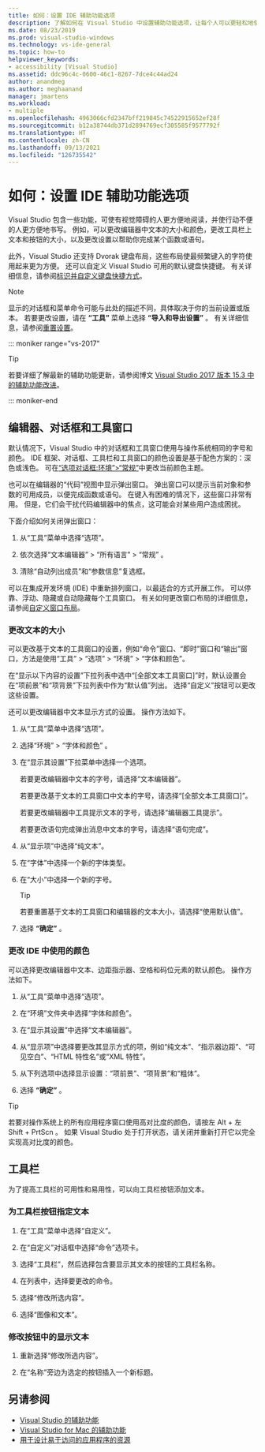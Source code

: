 ```yaml
---
title: 如何：设置 IDE 辅助功能选项
description: 了解如何在 Visual Studio 中设置辅助功能选项，让每个人可以更轻松地使用其集成开发环境 (IDE) ，包括那些视力较差和写作能力有限的人。
ms.date: 08/23/2019
ms.prod: visual-studio-windows
ms.technology: vs-ide-general
ms.topic: how-to
helpviewer_keywords:
- accessibility [Visual Studio]
ms.assetid: ddc96c4c-0600-46c1-8267-7dce4c44ad24
author: anandmeg
ms.author: meghaanand
manager: jmartens
ms.workload:
- multiple
ms.openlocfilehash: 4963066cfd2347bff219845c74522915652ef28f
ms.sourcegitcommit: b12a38744db371d2894769ecf305585f9577792f
ms.translationtype: HT
ms.contentlocale: zh-CN
ms.lasthandoff: 09/13/2021
ms.locfileid: "126735542"
---
```

# <a name="how-to-set-ide-accessibility-options"></a>如何：设置 IDE 辅助功能选项

Visual Studio 包含一些功能，可使有视觉障碍的人更方便地阅读，并使行动不便的人更方便地书写。 例如，可以更改编辑器中文本的大小和颜色，更改工具栏上文本和按钮的大小，以及更改设置以帮助你完成某个函数或语句。

此外，Visual Studio 还支持 Dvorak 键盘布局，这些布局使最频繁键入的字符使用起来更为方便。 还可以自定义 Visual Studio 可用的默认键盘快捷键。 有关详细信息，请参阅[标识并自定义键盘快捷方式](../../ide/identifying-and-customizing-keyboard-shortcuts-in-visual-studio.md)。

> [!NOTE]
> 显示的对话框和菜单命令可能与此处的描述不同，具体取决于你的当前设置或版本。 若要更改设置，请在 **“工具”** 菜单上选择 **“导入和导出设置”** 。 有关详细信息，请参阅[重置设置](../environment-settings.md#reset-settings)。

::: moniker range="vs-2017"

> [!TIP]
> 若要详细了解最新的辅助功能更新，请参阅博文 [Visual Studio 2017 版本 15.3 中的辅助功能改进](https://devblogs.microsoft.com/visualstudio/accessibility-improvements-in-visual-studio-2017-version-15-3/)。

::: moniker-end

## <a name="editors-dialogs-and-tool-windows"></a>编辑器、对话框和工具窗口

默认情况下，Visual Studio 中的对话框和工具窗口使用与操作系统相同的字号和颜色。 IDE 框架、对话框、工具栏和工具窗口的颜色设置是基于配色方案的：深色或浅色。 可在[“选项对话框:环境”>“常规”](../../ide/reference/general-environment-options-dialog-box.md)中更改当前颜色主题。

也可以在编辑器的“代码”视图中显示弹出窗口。 弹出窗口可以提示当前对象和参数的可用成员，以便完成函数或语句。 在键入有困难的情况下，这些窗口非常有用。 但是，它们会干扰代码编辑器中的焦点，这可能会对某些用户造成困扰。

下面介绍如何关闭弹出窗口：

1. 从“工具”菜单中选择“选项”。

1. 依次选择“文本编辑器” > “所有语言” > “常规”  。

1. 清除“自动列出成员”和“参数信息”复选框。

可以在集成开发环境 (IDE) 中重新排列窗口，以最适合的方式开展工作。 可以停靠、浮动、隐藏或自动隐藏每个工具窗口。 有关如何更改窗口布局的详细信息，请参阅[自定义窗口布局](../../ide/customizing-window-layouts-in-visual-studio.md)。

### <a name="change-the-size-of-text"></a>更改文本的大小

可以更改基于文本的工具窗口的设置，例如“命令”窗口、“即时”窗口和“输出”窗口，方法是使用“工具” > “选项” > “环境” > “字体和颜色”。

在“显示以下内容的设置”下拉列表中选中“[全部文本工具窗口]”时，默认设置会在“项前景”和“项背景”下拉列表中作为“默认值”列出。 选择“自定义”按钮可以更改这些设置。

还可以更改编辑器中文本显示方式的设置。 操作方法如下。

1. 从“工具”菜单中选择“选项”。

1. 选择“环境” > “字体和颜色” 。

1. 在“显示其设置”下拉菜单中选择一个选项。

    若要更改编辑器中文本的字号，请选择“文本编辑器”。

    若要更改基于文本的工具窗口中文本的字号，请选择“[全部文本工具窗口]”。

    若要更改编辑器中工具提示文本的字号，请选择“编辑器工具提示”。

    若要更改语句完成弹出消息中文本的字号，请选择“语句完成”。

1. 从“显示项”中选择“纯文本”。

1. 在“字体”中选择一个新的字体类型。

1. 在“大小”中选择一个新的字号。

    > [!TIP]
    > 若要重置基于文本的工具窗口和编辑器的文本大小，请选择“使用默认值”。

7. 选择 **“确定”** 。

### <a name="change-the-colors-that-are-used-in-the-ide"></a>更改 IDE 中使用的颜色

可以选择更改编辑器中文本、边距指示器、空格和码位元素的默认颜色。 操作方法如下。

1. 从“工具”菜单中选择“选项”。

1. 在“环境”文件夹中选择“字体和颜色”。

1. 在“显示其设置”中选择“文本编辑器”。

1. 从“显示项”中选择要更改其显示方式的项，例如“纯文本”、“指示器边距”、“可见空白”、“HTML 特性名”或“XML 特性”。

1. 从下列选项中选择显示设置：“项前景”、“项背景”和“粗体”。

1. 选择 **“确定”** 。

> [!TIP]
> 若要对操作系统上的所有应用程序窗口使用高对比度的颜色，请按左 Alt + 左 Shift + PrtScn  。 如果 Visual Studio 处于打开状态，请关闭并重新打开它以完全实现高对比度的颜色。

## <a name="toolbars"></a>工具栏

为了提高工具栏的可用性和易用性，可以向工具栏按钮添加文本。

### <a name="to-assign-text-to-toolbar-buttons"></a>为工具栏按钮指定文本

1. 在“工具”菜单中选择“自定义”。

1. 在“自定义”对话框中选择“命令”选项卡。

1. 选择“工具栏”，然后选择包含要显示其文本的按钮的工具栏名称。

1. 在列表中，选择要更改的命令。

1. 选择“修改所选内容”。

1. 选择“图像和文本”。

### <a name="to-modify-the-displayed-text-in-a-button"></a>修改按钮中的显示文本

1. 重新选择“修改所选内容”。

1. 在“名称”旁边为选定的按钮插入一个新标题。

## <a name="see-also"></a>另请参阅

* [Visual Studio 的辅助功能](../../ide/reference/accessibility-features-of-visual-studio.md)
* [Visual Studio for Mac 的辅助功能](/visualstudio/mac/accessibility/)
* [用于设计易于访问的应用程序的资源](../../ide/reference/resources-for-designing-accessible-applications.md)
